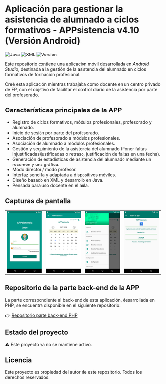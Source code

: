 # Aplicación para gestionar la asistencia de alumnado a ciclos formativos - APPsistencia v4.10 (Versión Android)

![Java](https://img.shields.io/badge/Lenguaje-Java-blue?logo=java)
![XML](https://img.shields.io/badge/Interfaz-XML-orange?logo=xml)
![Version](https://img.shields.io/badge/version-4.10-brightgreen)

Este repositorio contiene una aplicación móvil desarrollada en *Android Studio*, destinada a la gestión de la asistencia del alumnado en ciclos formativos de formación profesional.

Creé esta aplicación mientras trabajaba como docente en un centro privado de FP, con el objetivo de facilitar el control diario de la asistencia por parte del profesorado.

## Características principales de la APP

- Registro de ciclos formativos, módulos profesionales, profesorado y alumnado.
- Inicio de sesión por parte del profesorado.
- Asociación de profesorado a módulos profesionales.
- Asociación de alumnado a módulos profesionales.
- Gestión y seguimiento de la asistencia del alumnado (Poner faltas injustificadas/justificadas o retraso, justificación de faltas en una fecha).
- Generación de estadísticas de asistencia del alumnado mediante un resumen y una gráfica.
- Modo director / modo profesor.
- Interfaz sencilla y adaptada a dispositivos móviles.
- Diseño basado en XML y desarrollo en Java.
- Pensada para uso docente en el aula.

## Capturas de pantalla

<div align="center">

<table>
  <tr>
    <td><img src="capturas pantalla/Screenshot_1539700119.png" width="200"/></td>
    <td><img src="capturas pantalla/Screenshot_1539700231.png" width="200"/></td>
    <td><img src="capturas pantalla/Screenshot_1539700243.png" width="200"/></td>
    <td><img src="capturas pantalla/Screenshot_1539702283.png" width="200"/></td>
  </tr>
</table>

</div>

## Repositorio de la parte back-end de la APP

La parte correspondiente al back-end de esta aplicación, desarrollada en PHP, se encuentra disponible en el siguiente repositorio:

👉 [Repositorio parte back-end PHP](https://github.com/galleta/Parte-backend-APPsistencia)

## Estado del proyecto

⚠️ Este proyecto ya no se mantiene activo.

## Licencia

Este proyecto es propiedad del autor de este repositorio. Todos los derechos reservados.
